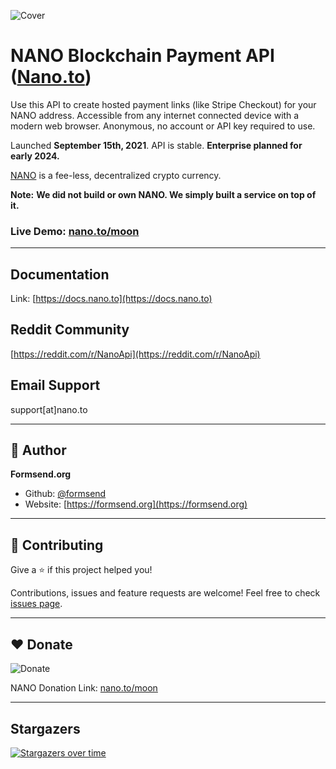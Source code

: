 ![Cover](https://raw.githubusercontent.com/formsend/nano/master/.github/banner.png)

# **NANO Blockchain Payment API ([Nano.to](https://nano.to))** 

Use this API to create hosted payment links (like Stripe Checkout) for your NANO address. Accessible from any internet connected device with a modern web browser. Anonymous, no account or API key required to use.

Launched **September 15th, 2021**. API is stable.  **Enterprise planned for early 2024.**

[NANO](https://nano.org) is a fee-less, decentralized crypto currency. 

**Note:** **We did not build or own NANO. We simply built a service on top of it.**

### Live Demo: [nano.to/moon](https://nano.to/Moon?title=Donate%20&price=50%20&donate=true%20&color=white,white%20&background=blue,pink%20&image=https://media3.giphy.com/media/cnuNz0fTBIUGnx4F9T/giphy.gif%20&description=%3Cp%3EHTML%20allowed%20%F0%9F%98%8E%3C/p%3E%20&suggest=Basic:30,Premium:50&cancel_url=https://github.com/formsend/nano)

---

## Documentation

Link: [https://docs.nano.to](https://docs.nano.to)

## Reddit Community

[https://reddit.com/r/NanoApi](https://reddit.com/r/NanoApi)

## Email Support

support[at]nano.to

---

## 👤 Author

**Formsend.org**

* Github: [@formsend](https://github.com/formsend)
* Website: [https://formsend.org](https://formsend.org)

---

## 🤝 Contributing

Give a ⭐️ if this project helped you!

Contributions, issues and feature requests are welcome! Feel free to check [issues page](https://github.com/formsend/nano/issues).

---

## ♥️ Donate 

![Donate](https://nano.to/Moon/banner?text=Our_development_fund_balance_is_$-usd-,_or_-percent-%_of_our_$-goal-_monthly_API_funding_goal.&height=400&width=2500&size=2.3&goal=500)

NANO Donation Link: [nano.to/moon](https://nano.to/moon?title=Donate&suggest=Nice%20Job:10,Keep%20it%20up:25,Nice%20UI:50,Nano%20to%20Moon%20%F0%9F%9A%80:100?success_url=https://assets.entrepreneur.com/content/3x2/2000/20141106185423-5-powerful-ways-give-thanks-your-people.jpeg&cancel=https://github.com/formsend/nano)

---

## Stargazers

[![Stargazers over time](https://starchart.cc/formsend/nano.svg)](https://starchart.cc/formsend/nano)
